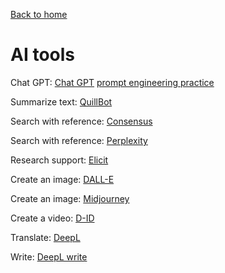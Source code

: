 [Back to home](./README.md)

# AI tools

Chat GPT: [Chat GPT](https://chat.openai.com/chat)
[prompt engineering practice](https://help.openai.com/en/articles/6654000-best-practices-for-prompt-engineering-with-openai-api)

Summarize text: [QuillBot](https://quillbot.com/summarize)

Search with reference: [Consensus](https://consensus.app)

Search with reference: [Perplexity](https://www.perplexity.ai/)

Research support: [Elicit](https://elicit.org/)

Create an image: [DALL-E](https://labs.openai.com/)

Create an image: [Midjourney]()

Create a video: [D-ID](https://studio.d-id.com/)

Translate: [DeepL](https://www.deepl.com/en/translator)

Write: [DeepL write](https://www.deepl.com/write)